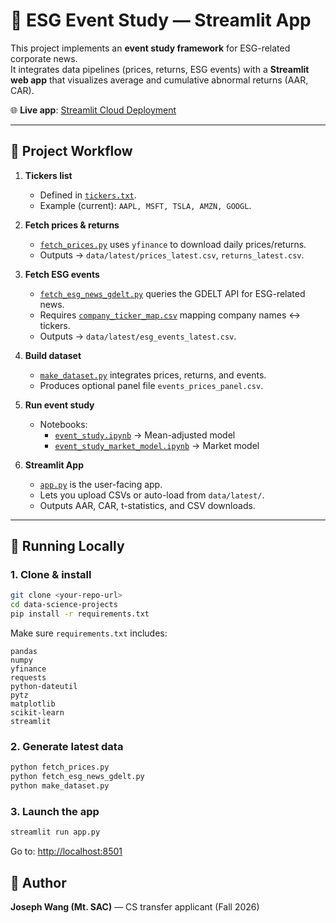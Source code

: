 # 📘 ESG Event Study — Streamlit App

This project implements an **event study framework** for ESG-related corporate news.  
It integrates data pipelines (prices, returns, ESG events) with a **Streamlit web app** that visualizes average and cumulative abnormal returns (AAR, CAR).

🌐 **Live app**: [Streamlit Cloud Deployment](https://data-science-projects-kuclaejrt2adyr9j6nr8ao.streamlit.app/)

---

## 🔄 Project Workflow

1. **Tickers list**  
   - Defined in [`tickers.txt`](./tickers.txt).  
   - Example (current): `AAPL, MSFT, TSLA, AMZN, GOOGL`.

2. **Fetch prices & returns**  
   - [`fetch_prices.py`](./fetch_prices.py) uses `yfinance` to download daily prices/returns.  
   - Outputs → `data/latest/prices_latest.csv`, `returns_latest.csv`.

3. **Fetch ESG events**  
   - [`fetch_esg_news_gdelt.py`](./fetch_esg_news_gdelt.py) queries the GDELT API for ESG-related news.  
   - Requires [`company_ticker_map.csv`](./company_ticker_map.csv) mapping company names ↔ tickers.  
   - Outputs → `data/latest/esg_events_latest.csv`.

4. **Build dataset**  
   - [`make_dataset.py`](./make_dataset.py) integrates prices, returns, and events.  
   - Produces optional panel file `events_prices_panel.csv`.

5. **Run event study**  
   - Notebooks:
     - [`event_study.ipynb`](./event_study.ipynb) → Mean-adjusted model  
     - [`event_study_market_model.ipynb`](./event_study_market_model.ipynb) → Market model

6. **Streamlit App**  
   - [`app.py`](./app.py) is the user-facing app.  
   - Lets you upload CSVs or auto-load from `data/latest/`.  
   - Outputs AAR, CAR, t-statistics, and CSV downloads.

---

## 🚀 Running Locally

### 1. Clone & install
```bash
git clone <your-repo-url>
cd data-science-projects
pip install -r requirements.txt
```

Make sure `requirements.txt` includes:
```
pandas
numpy
yfinance
requests
python-dateutil
pytz
matplotlib
scikit-learn
streamlit
```

### 2. Generate latest data
```bash
python fetch_prices.py
python fetch_esg_news_gdelt.py
python make_dataset.py
```

### 3. Launch the app
```bash
streamlit run app.py
```
Go to: [http://localhost:8501](http://localhost:8501)

## 🔹 Author
**Joseph Wang (Mt. SAC)** — CS transfer applicant (Fall 2026)

